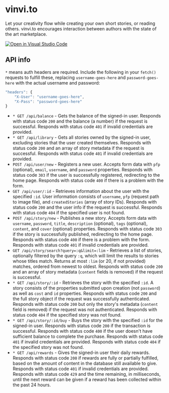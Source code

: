 # vinvi.to

Let your creativity flow while creating your own short stories, or reading others. vinvi.to encourages interaction between authors with the state of the art marketplace.

[![Open in Visual Studio Code](https://classroom.github.com/assets/open-in-vscode-c66648af7eb3fe8bc4f294546bfd86ef473780cde1dea487d3c4ff354943c9ae.svg)](https://github.dev/LukasSinger/vinvi.to)

## API info

`*` means auth headers are required. Include the following in your `fetch()` requests to fulfill these, replacing `username-goes-here` and `password-goes-here` with the actual username and password:

```js
"headers": {
    "X-User": "username-goes-here",
    "X-Pass": "password-goes-here"
}
```

- `* GET /api/balance` - Gets the balance of the signed-in user. Responds with status code `200` and the balance (a number) if the request is successful. Responds with status code `401` if invalid credentials are provided.
- `* GET /api/library` - Gets all stories owned by the signed-in user, excluding stories that the user created themselves. Responds with status code `200` and an array of story metadata if the request is successful. Responds with status code `401` if invalid credentials are provided.
- `POST /api/user/new` - Registers a new user. Accepts form data with `pfp` (optional), `email`, `username`, and `password` properties. Responds with status code `303` if the user is successfully registered, redirecting to the home page. Responds with status code `400` if there is a problem with the form.
- `GET /api/user/:id` - Retrieves information about the user with the specified `:id`. User information consists of `username`, `pfp` (request path to image file), and `createdStories` (array of story IDs). Responds with status code `200` and the user info if the request is successful. Responds with status code `404` if the specified user is not found.
- `POST /api/story/new` - Publishes a new story. Accepts form data with `username`, `password`, `title`, `description` (optional), `tags` (optional), `content`, and `cover` (optional) properties. Responds with status code `303` if the story is successfully published, redirecting to the home page. Responds with status code `400` if there is a problem with the form. Responds with status code `401` if invalid credentials are provided.
- `GET /api/story/search?query=:q&limit=:lim` - Retrieves a list of stories, optionally filtered by the query `:q`, which will limit the results to stories whose titles match. Returns at most `:lim` (or 20, if not provided) matches, ordered from newest to oldest. Responds with status code `200` and an array of story metadata (`content` fields is removed) if the request is successful.
- `* GET /api/story/:id` - Retrieves the story with the specified `:id`. A story consists of the properties submitted upon creation (not `password`) as well as `cost` and `id` properties. Responds with status code `200` and the full story object if the request was successfully authenticated. Responds with status code `200` but only the story's metadata (`content` field is removed) if the request was not authenticated. Responds with status code `404` if the specified story was not found.
- `* GET /api/story/:id/buy` - Buys the story with the specified `:id` for the signed-in user. Responds with status code `200` if the transaction is successful. Responds with status code `400` if the user doesn't have sufficient balance to complete the purchase. Responds with status code `401` if invalid credentials are provided. Responds with status code `404` if the specified story was not found.
- `* GET /api/rewards` - Gives the signed-in user their daily rewards. Responds with status code `200` if rewards are fully or partially fulfilled, based on the amount of content in the database still available to give. Responds with status code `401` if invalid credentials are provided. Responds with status code `429` and the time remaining, in milliseconds, until the next reward can be given if a reward has been collected within the past 24 hours.
